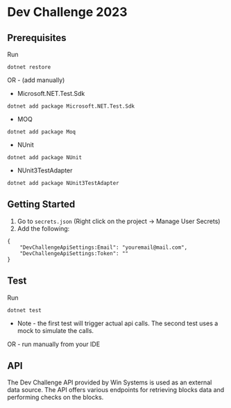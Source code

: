 # Dev Challenge 2023

## Prerequisites

Run 
```
dotnet restore
```

OR - (add manually)

- Microsoft.NET.Test.Sdk
```
dotnet add package Microsoft.NET.Test.Sdk
```
- MOQ
```
dotnet add package Moq
```
- NUnit
```
dotnet add package NUnit
```
- NUnit3TestAdapter
```
dotnet add package NUnit3TestAdapter
```

## Getting Started

1) Go to `secrets.json` (Right click on the project -> Manage User Secrets)
2) Add the following:
```
{
    "DevChallengeApiSettings:Email": "youremail@mail.com",
    "DevChallengeApiSettings:Token": ""
}
```

## Test

Run
```
dotnet test
```

* Note - the first test will trigger actual api calls. The second test uses a mock to simulate the calls.

OR - run manually from your IDE

## API

The Dev Challenge API provided by Win Systems is used as an external data source. The API offers various endpoints for retrieving blocks data and performing checks on the blocks.
